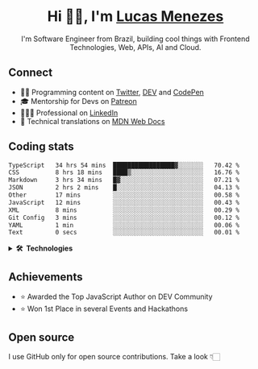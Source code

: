 <h1 align="center">Hi 👋🏻, I'm <a href="https://lucasm.dev">Lucas Menezes</a></h1>
<p align="center">I'm Software Engineer from Brazil, building cool things with Frontend Technologies, Web, APIs, AI and Cloud.</p>

## Connect

- ✍🏻 Programming content on [Twitter](https://twitter.com/lucasmezs), [DEV](https://dev.to/lucasm) and [CodePen](https://codepen.io/lucasm)
- 🎓 Mentorship for Devs on [Patreon](https://patreon.com/lucasm)
- 👨🏼‍💻 Professional on [LinkedIn](https://linkedin.com/in/lucasmezs)
- 📜 Technical translations on [MDN Web Docs](https://github.com/mdn/) 


## Coding stats

<!--START_SECTION:waka-->

```txt
TypeScript   34 hrs 54 mins  █████████████████▓░░░░░░░   70.42 %
CSS          8 hrs 18 mins   ████▒░░░░░░░░░░░░░░░░░░░░   16.76 %
Markdown     3 hrs 34 mins   █▓░░░░░░░░░░░░░░░░░░░░░░░   07.21 %
JSON         2 hrs 2 mins    █░░░░░░░░░░░░░░░░░░░░░░░░   04.13 %
Other        17 mins         ░░░░░░░░░░░░░░░░░░░░░░░░░   00.58 %
JavaScript   12 mins         ░░░░░░░░░░░░░░░░░░░░░░░░░   00.43 %
XML          8 mins          ░░░░░░░░░░░░░░░░░░░░░░░░░   00.29 %
Git Config   3 mins          ░░░░░░░░░░░░░░░░░░░░░░░░░   00.12 %
YAML         1 min           ░░░░░░░░░░░░░░░░░░░░░░░░░   00.06 %
Text         0 secs          ░░░░░░░░░░░░░░░░░░░░░░░░░   00.01 %
```

<!--END_SECTION:waka-->

<details>
<summary><strong>🛠️&nbsp;&nbsp;Technologies</strong></summary>
</br>
  
[![typescript](https://skillicons.dev/icons?i=typescript)](https://typescriptlang.org/)
[![react](https://skillicons.dev/icons?i=react)](https://react.dev)
[![css](https://skillicons.dev/icons?i=css)](https://developer.mozilla.org/docs/Web/CSS)
[![webpack](https://skillicons.dev/icons?i=webpack)](https://webpack.js.org/)
[![sass](https://skillicons.dev/icons?i=sass)](https://sass-lang.com/)
[![html](https://skillicons.dev/icons?i=html)](https://developer.mozilla.org/docs/Web/HTML)
[![javascript](https://skillicons.dev/icons?i=javascript)](https://developer.mozilla.org/docs/Web/JavaScript)
[![graphql](https://skillicons.dev/icons?i=graphql)](https://graphql.org/)
[![docker](https://skillicons.dev/icons?i=docker)](https://docker.com/)
[![git](https://skillicons.dev/icons?i=git)](https://git-scm.com/)
[![nodejs](https://skillicons.dev/icons?i=nodejs)](https://nodejs.org)
[![vue](https://skillicons.dev/icons?i=vue)](https://vuejs.org/)
[![c](https://skillicons.dev/icons?i=c)](https://w3schools.com/c/)
[![nextjs](https://skillicons.dev/icons?i=nextjs)](https://nextjs.org/)
[![wordpress](https://skillicons.dev/icons?i=wordpress)](https://wordpress.org/)
[![postgresql](https://skillicons.dev/icons?i=postgresql)](https://postgresql.org/)
[![aws](https://skillicons.dev/icons?i=aws)](https://aws.amazon.com/)
[![azure](https://skillicons.dev/icons?i=azure)](https://azure.microsoft.com/)
[![gcp](https://skillicons.dev/icons?i=gcp)](https://cloud.google.com/)
[![nginx](https://skillicons.dev/icons?i=nginx)](https://nginx.com/)
[![angular](https://skillicons.dev/icons?i=angular)](https://angular.io/)
[![styledcomponents](https://skillicons.dev/icons?i=styledcomponents)](https://styled-components.com/)
[![svg](https://skillicons.dev/icons?i=svg)](https://developer.mozilla.org/docs/Web/SVG)
[![vscode](https://skillicons.dev/icons?i=vscode)](https://code.visualstudio.com/)
[![vim](https://skillicons.dev/icons?i=vim)](https://neovim.io/)
[![linux](https://skillicons.dev/icons?i=linux)](https://distrochooser.de/)
[![openstack](https://skillicons.dev/icons?i=openstack)](https://openstack.org/)
[![grafana](https://skillicons.dev/icons?i=grafana)](https://grafana.com/)


</details>

## Achievements

- ⭐️ Awarded the Top JavaScript Author on DEV Community
- ⭐️ Won 1st Place in several Events and Hackathons

## Open source

I use GitHub only for open source contributions. Take a look 👇🏻
